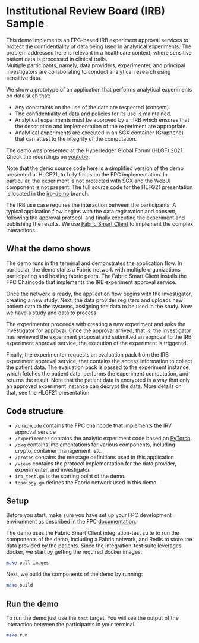 # Institutional Review Board (IRB) Sample

This demo implements an FPC-based IRB experiment approval services to protect the confidentiality of data being used in analytical experiments. 
The problem addressed here is relevant in a healthcare context, where sensitive patient data is processed in clinical trails.    
Multiple participants, namely, data providers, experimenter, and principal investigators are collaborating to conduct analytical research using sensitive data.  

We show a prototype of an application that performs analytical experiments on data such that:
- Any constraints on the use of the data are respected (consent).
- The confidentiality of data and policies for its use is maintained.
- Analytical experiments must be approved by an IRB which ensures that the description and implementation of the experiment are appropriate.
- Analytical experiments are executed in an SGX container (Graphene) that can attest to the integrity of the computation.

The demo was presented at the Hyperledger Global Forum (HLGF) 2021. Check the recordings on [youtube](https://www.youtube.com/watch?v=MU4BpZp8A1Y).

Note that the demo source code here is a simplified version of the demo presented at HLGF21, to fully focus on the FPC implementation.
In particular, the experiment is not protected with SGX and the WebUI component is not present.
The full source code for the HLFG21 presentation is located in the [irb-demo](https://github.com/hyperledger/fabric-private-chaincode/tree/irb-demo/samples/demos/irb) branch.

The IRB use case requires the interaction between the participants. 
A typical application flow begins with the data registration and consent, following the approval protocol, and finally executing the experiment and publishing the results.
We use [Fabric Smart Client](https://github.com/hyperledger-labs/fabric-smart-client) to implement the complex interactions. 

## What the demo shows

The demo runs in the terminal and demonstrates the application flow.
In particular, the demo starts a Fabric network with multiple organizations participating and hosting fabric peers.
The Fabric Smart Client installs the FPC Chaincode that implements the IRB experiment approval service.

Once the network is ready, the application flow begins with the investigator, creating a new study.
Next, the data provider registers and uploads new patient data to the systems, assigning the data to be used in the study.
Now we have a study and data to process.

The experimenter proceeds with creating a new experiment and asks the investigator for approval.
Once the approval arrived, that is, the investigator has reviewed the experiment proposal and submitted an approval to the IRB experiment approval service,  the execution of the experiment is triggered.

Finally, the experimenter requests an evaluation pack from the IRB experiment approval service, that contains the access information to collect the patient data.
The evaluation pack is passed to the experiment instance, which fetches the patient data, performs the experiment computation, and returns the result.
Note that the patient data is encrypted in a way that only an approved experiment instance can decrypt the data.
More details on that, see the HLGF21 presentation.

## Code structure
- `/chaincode` contains the FPC chaincode that implements the IRV approval service
- `/experimenter` contains the analytic experiment code based on [PyTorch](https://pytorch.org/).
- `/pkg` contains implementations for various components, including crypto, container management, etc. 
- `/protos` contains the message definitions used in this application
- `/views` contains the protocol implementation for the data provider, experimenter, and investigator.
- `irb_test.go` is the starting point of the demo.
- `topology.go` defines the Fabric network used in this demo.

## Setup

Before you start, make sure you have set up your FPC development environment as described in the FPC [documentation](../../../README.md#setup-your-development-environment).

The demo uses the Fabric Smart Client integration-test suite to run the components of the demo, including a Fabric network, and Redis to store the data provided by the patients.
Since the integration-test suite leverages docker, we start by getting the required docker images:
```bash
make pull-images
```

Next, we build the components of the demo by running:
```bash
make build
```

## Run the demo

To run the demo just use the `test` target.
You will see the output of the interaction between the participants in your terminal.

```bash
make run
```
